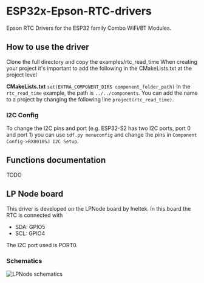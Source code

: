 # ESP32x-Epson-RTC-drivers

Epson RTC Drivers for the ESP32 family Combo WiFi/BT Modules.

## How to use the driver

Clone the full directory and copy the examples/rtc_read_time
When creating your project it's important to add the following in the CMakeLists.txt at the project level

__CMakeLists.txt__
``` set(EXTRA_COMPONENT_DIRS component_folder_path) ```
In the ```rtc_read_time``` example, the path is ```../../components```.
You can add the name to a project by changing the following line ```project(rtc_read_time)```.

### I2C Config 

To change the I2C pins and port (e.g. ESP32-S2 has two I2C ports, port 0 and port 1) you can use 
```idf.py menuconfig```
and change the pins in ```Component Config->RX8010SJ I2C Setup```.


## Functions documentation

TODO


## LP Node board   

This driver is developed on the LPNode board by Ineltek. In this board the RTC is connected with
* SDA: GPIO5
* SCL: GPIO4

The I2C port used is PORT0.

### Schematics
![LPNode schematics](images/LPNode.svg)
